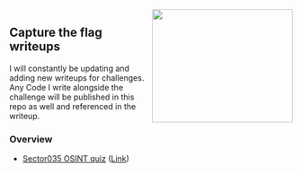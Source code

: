 <img align="right" src="https://i.giphy.com/media/Ie2Hs3A0uJRtK/giphy.gif" width="250" height="202">

## Capture the flag writeups

I will constantly be updating and adding new writeups for challenges. Any Code I write alongside the challenge will
be published in this repo as well and referenced in the writeup.


### Overview
- [Sector035 OSINT quiz](writeups/sector035_osintquiz/sector035.md) ([Link](https://twitter.com/Sector035/status/1211038518635614208))
